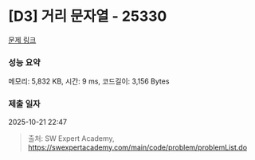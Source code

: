 # [D3] 거리 문자열 - 25330 

[문제 링크](https://swexpertacademy.com/main/code/problem/problemDetail.do?contestProbId=AZjpmyoKGZTHBIO0) 

### 성능 요약

메모리: 5,832 KB, 시간: 9 ms, 코드길이: 3,156 Bytes

### 제출 일자

2025-10-21 22:47



> 출처: SW Expert Academy, https://swexpertacademy.com/main/code/problem/problemList.do